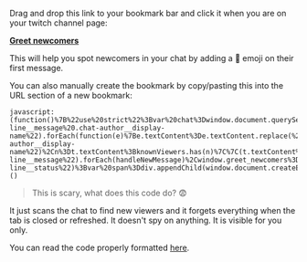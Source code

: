 Drag and drop this link to your bookmark bar and click it when you are on your twitch channel page:

**<a href="javascript:(function()%7B%22use%20strict%22%3Bvar%20chat%3Dwindow.document.querySelector(%22%5Brole%3Dlog%5D%22)%3Bwindow.greet_newcomers%26%26(window.greet_newcomers.disconnect()%2Cchat.querySelectorAll(%22.chat-line__message%20.chat-author__display-name%22).forEach(function(e)%7Be.textContent%3De.textContent.replace(%2F%5E%F0%9F%91%8B%20%2F%2C%22%22)%7D))%3Bvar%20knownViewers%3Dnew%20Set%3Bfunction%20handleNewMessage(e)%7Bvar%20t%3De.querySelector(%22.chat-author__display-name%22)%2Cn%3Dt.textContent%3BknownViewers.has(n)%7C%7C(t.textContent%3D%22%F0%9F%91%8B%20%22%2Bn%2CknownViewers.add(n))%7Dchat.querySelectorAll(%22.chat-line__message%22).forEach(handleNewMessage)%2Cwindow.greet_newcomers%3Dnew%20MutationObserver(function(e)%7Be.forEach(function(e)%7Be.addedNodes.forEach(handleNewMessage)%7D)%7D)%2Cwindow.greet_newcomers.observe(chat%2C%7BchildList%3A!0%2Cattributes%3A!1%2CcharacterData%3A!1%2Csubtree%3A!1%7D)%3Bvar%20div%3Dchat.appendChild(window.document.createElement(%22div%22))%3Bdiv.setAttribute(%22class%22%2C%22chat-line__status%22)%3Bvar%20span%3Ddiv.appendChild(window.document.createElement(%22span%22))%3Bspan.textContent%3D%22Now%20showing%20new%20viewers!%20Refresh%20the%20page%20to%20stop.%22%3B%7D)()">Greet newcomers</a>**

This will help you spot newcomers in your chat by adding a 👋 emoji on their first message.

You can also manually create the bookmark by copy/pasting this into the URL section of a new bookmark:

```
javascript:(function()%7B%22use%20strict%22%3Bvar%20chat%3Dwindow.document.querySelector(%22%5Brole%3Dlog%5D%22)%3Bwindow.greet_newcomers%26%26(window.greet_newcomers.disconnect()%2Cchat.querySelectorAll(%22.chat-line__message%20.chat-author__display-name%22).forEach(function(e)%7Be.textContent%3De.textContent.replace(%2F%5E%F0%9F%91%8B%20%2F%2C%22%22)%7D))%3Bvar%20knownViewers%3Dnew%20Set%3Bfunction%20handleNewMessage(e)%7Bvar%20t%3De.querySelector(%22.chat-author__display-name%22)%2Cn%3Dt.textContent%3BknownViewers.has(n)%7C%7C(t.textContent%3D%22%F0%9F%91%8B%20%22%2Bn%2CknownViewers.add(n))%7Dchat.querySelectorAll(%22.chat-line__message%22).forEach(handleNewMessage)%2Cwindow.greet_newcomers%3Dnew%20MutationObserver(function(e)%7Be.forEach(function(e)%7Be.addedNodes.forEach(handleNewMessage)%7D)%7D)%2Cwindow.greet_newcomers.observe(chat%2C%7BchildList%3A!0%2Cattributes%3A!1%2CcharacterData%3A!1%2Csubtree%3A!1%7D)%3Bvar%20div%3Dchat.appendChild(window.document.createElement(%22div%22))%3Bdiv.setAttribute(%22class%22%2C%22chat-line__status%22)%3Bvar%20span%3Ddiv.appendChild(window.document.createElement(%22span%22))%3Bspan.textContent%3D%22Now%20showing%20new%20viewers!%20Refresh%20the%20page%20to%20stop.%22%3B%7D)()
```

> This is scary, what does this code do? 😨

It just scans the chat to find new viewers and it forgets everything when the tab is closed or refreshed. It doesn't spy on anything. It is visible for you only.

You can read the code properly formatted [here](https://github.com/thomaslule/twitch-greet-newcomers/blob/master/greet.js).
